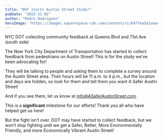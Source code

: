 ```yaml
---
title: "DOT starts Austin Street Study!"
pubDate: "2023-11-02"
author: "Pedro Rodriguez"
heroImage: "https://images.squarespace-cdn.com/content/v1/647fea5a1aaa492159927df0/a7aea30f-b321-4843-9dcf-fa112c9e8d45/20231030_123931.jpg"
---
```


NYC DOT collecting community feedback at Queens Blvd and 71st Ave (south side)

The New York City Department of Transportation has started to collect feedback from pedestrians on Austin Street! This is for the study we’ve been advocating for!

They will be talking to people and asking them to complete a survey around the Austin Street area. Their hours will be 11 a.m. to 4 p.m., but the location and days are hidden, so look for them and tell them you want A Safer Austin Street!

And if you see them, let us know at info@ASaferAustinStreet.com.

This is a **significant** milestone for our efforts! Thank you all who have helped get us here!

But the fight isn’t over. DOT may have started to collect feedback, but we won’t stop fighting until we get a Safer, Better, More Environmentally Friendly, and more Economically Vibrant Austin Street!
